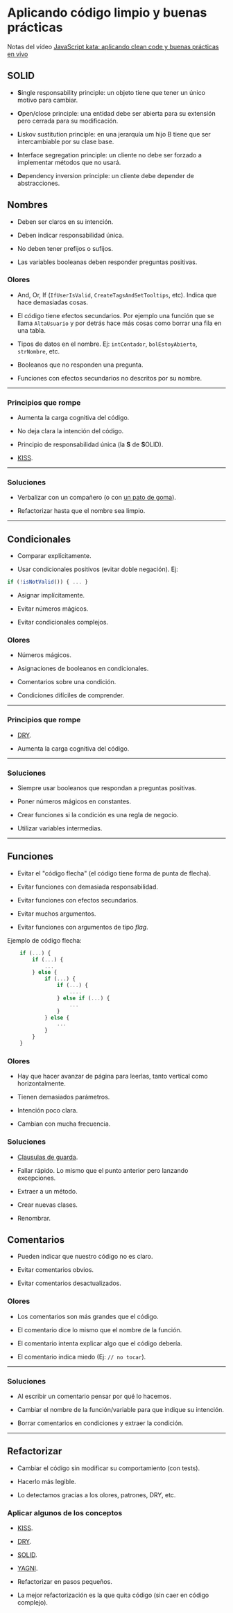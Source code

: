 # Aplicando código limpio y buenas prácticas

Notas del vídeo [JavaScript kata: aplicando clean code y buenas prácticas en vivo](https://www.youtube.com/watch?v=C5IrXwu6nSQ)

## SOLID

- **S**ingle responsability principle: un objeto tiene que tener un único motivo para cambiar.

- **O**pen/close principle: una entidad debe ser abierta para su extensión pero cerrada para su modificación.

- **L**iskov sustitution principle: en una jerarquía um hijo B tiene que ser intercambiable por su clase base.

- **I**nterface segregation principle: un cliente no debe ser forzado a implementar métodos que no usará.

- **D**ependency inversion principle: un cliente debe depender de abstracciones.


## Nombres

- Deben ser claros en su intención.

- Deben indicar responsabilidad única.

- No deben tener prefijos o sufijos.

- Las variables booleanas deben responder preguntas positivas.


### Olores

- And, Or, If (`IfUserIsValid`, `CreateTagsAndSetTooltips`, etc). Indica que hace demasiadas cosas.

- El código tiene efectos secundarios. Por ejemplo una función que se llama `AltaUsuario` y por detrás hace más cosas como borrar una fila en una tabla.

- Tipos de datos en el nombre. Ej: `intContador`, `bolEstoyAbierto`, `strNombre`, etc.

- Booleanos que no responden una pregunta.

- Funciones con efectos secundarios no descritos por su nombre.

---

### Principios que rompe

- Aumenta la carga cognitiva del código. 

- No deja clara la intención del código.

- Principio de responsabilidad única (la **S** de **S**OLID).

- [KISS](https://es.wikipedia.org/wiki/Principio_KISS).

---

### Soluciones

- Verbalizar con un compañero (o con [un pato de goma](https://es.wikipedia.org/wiki/M%C3%A9todo_de_depuraci%C3%B3n_del_patito_de_goma)).

- Refactorizar hasta que el nombre sea limpio.

---


## Condicionales

- Comparar explícitamente.

- Usar condicionales positivos (evitar doble negación). Ej:

```javascript
if (!isNotValid()) { ... }
```

- Asignar implícitamente.

- Evitar números mágicos.

- Evitar condicionales complejos.

### Olores

- Números mágicos.

- Asignaciones de booleanos en condicionales.

- Comentarios sobre una condición.

- Condiciones difíciles de comprender.

---

### Principios que rompe

- [DRY](https://es.wikipedia.org/wiki/No_te_repitas).

- Aumenta la carga cognitiva del código.

---

### Soluciones

- Siempre usar booleanos que respondan a preguntas positivas.

- Poner números mágicos en constantes.

- Crear funciones si la condición es una regla de negocio.

- Utilizar variables intermedias.

---


## Funciones

- Evitar el "código flecha" (el código tiene forma de punta de flecha).

- Evitar funciones con demasiada responsabilidad.

- Evitar funciones con efectos secundarios.

- Evitar muchos argumentos.

- Evitar funciones con argumentos de tipo *flag*.

Ejemplo de código flecha:

```javascript
    if (...) {
        if (...) {
            ...
        } else {
            if (...) {
                if (...) {
                    ....
                } else if (...) {
                    ...
                }
            } else {
                ...
            }
        }
    }
```

### Olores

- Hay que hacer avanzar de página para leerlas, tanto vertical como horizontalmente.

- Tienen demasiados parámetros.

- Intención poco clara.

- Cambian con mucha frecuencia.


### Soluciones

- [Clausulas de guarda](https://refactoring.com/catalog/replaceNestedConditionalWithGuardClauses.html).

- Fallar rápido. Lo mismo que el punto anterior pero lanzando excepciones.

- Extraer a un método.

- Crear nuevas clases.

- Renombrar.


## Comentarios

- Pueden indicar que nuestro código no es claro.

- Evitar comentarios obvios.

- Evitar comentarios desactualizados.


### Olores

- Los comentarios son más grandes que el código.

- El comentario dice lo mismo que el nombre de la función.

- El comentario intenta explicar algo que el código debería.

- El comentario indica miedo (Ej: `// no tocar`).

---

### Soluciones

- Al escribir un comentario pensar por qué lo hacemos.

- Cambiar el nombre de la función/variable para que indique su intención.

- Borrar comentarios en condiciones y extraer la condición.

---


## Refactorizar

- Cambiar el código sin modificar su comportamiento (con tests).

- Hacerlo más legible.

- Lo detectamos gracias a los olores, patrones, DRY, etc.


### Aplicar algunos de los conceptos

- [KISS](https://es.wikipedia.org/wiki/Principio_KISS).

- [DRY](https://es.wikipedia.org/wiki/No_te_repitas).

- [SOLID](https://es.wikipedia.org/wiki/SOLID).

- [YAGNI](https://es.wikipedia.org/wiki/YAGNI).

- Refactorizar en pasos pequeños.

- La mejor refactorización es la que quita código (sin caer en código complejo).